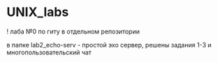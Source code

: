 # UNIX_labs

! лаба №0 по гиту в отдельном репозитории 

в папке lab2_echo-serv - простой эхо сервер, решены задания 1-3 и многопользовательский чат
